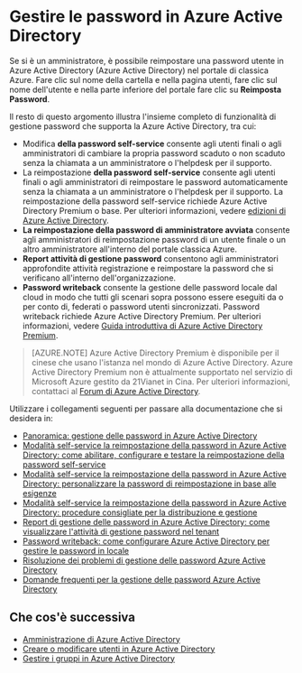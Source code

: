 <properties
    pageTitle="Gestire le password in Azure Active Directory | Microsoft Azure"
    description="Come gestire le password in Azure Active Directory."
    services="active-directory"
    documentationCenter=""
    authors="curtand"
    manager="femila"
    editor=""/>

<tags
    ms.service="active-directory"
    ms.workload="identity"
    ms.tgt_pltfrm="na"
    ms.devlang="na"
    ms.topic="article"
    ms.date="08/23/2016"
    ms.author="curtand"/>

# <a name="manage-passwords-in-azure-active-directory"></a>Gestire le password in Azure Active Directory

Se si è un amministratore, è possibile reimpostare una password utente in Azure Active Directory (Azure Active Directory) nel portale di classica Azure. Fare clic sul nome della cartella e nella pagina utenti, fare clic sul nome dell'utente e nella parte inferiore del portale fare clic su **Reimposta Password**.

Il resto di questo argomento illustra l'insieme completo di funzionalità di gestione password che supporta la Azure Active Directory, tra cui:

- Modifica **della password self-service** consente agli utenti finali o agli amministratori di cambiare la propria password scaduto o non scaduto senza la chiamata a un amministratore o l'helpdesk per il supporto.
- La reimpostazione **della password self-service** consente agli utenti finali o agli amministratori di reimpostare le password automaticamente senza la chiamata a un amministratore o l'helpdesk per il supporto. La reimpostazione della password self-service richiede Azure Active Directory Premium o base. Per ulteriori informazioni, vedere [edizioni di Azure Active Directory](active-directory-editions.md).
- **La reimpostazione della password di amministratore avviata** consente agli amministratori di reimpostazione password di un utente finale o un altro amministratore all'interno del portale classica Azure.
- **Report attività di gestione password** consentono agli amministratori approfondite attività registrazione e reimpostare la password che si verificano all'interno dell'organizzazione.
- **Password writeback** consente la gestione delle password locale dal cloud in modo che tutti gli scenari sopra possono essere eseguiti da o per conto di, federati o password utenti sincronizzati. Password writeback richiede Azure Active Directory Premium. Per ulteriori informazioni, vedere [Guida introduttiva di Azure Active Directory Premium](active-directory-get-started-premium.md).

> [AZURE.NOTE]
> Azure Active Directory Premium è disponibile per il cinese che usano l'istanza nel mondo di Azure Active Directory. Azure Active Directory Premium non è attualmente supportato nel servizio di Microsoft Azure gestito da 21Vianet in Cina. Per ulteriori informazioni, contattaci al [Forum di Azure Active Directory](https://feedback.azure.com/forums/169401-azure-active-directory/).

Utilizzare i collegamenti seguenti per passare alla documentazione che si desidera in:

- [Panoramica: gestione delle password in Azure Active Directory](active-directory-passwords-how-it-works.md)
- [Modalità self-service la reimpostazione della password in Azure Active Directory: come abilitare, configurare e testare la reimpostazione della password self-service](active-directory-passwords-getting-started.md#enable-users-to-reset-their-azure-ad-passwords)
- [Modalità self-service la reimpostazione della password in Azure Active Directory: personalizzare la password di reimpostazione in base alle esigenze](active-directory-passwords-customize.md)
- [Modalità self-service la reimpostazione della password in Azure Active Directory: procedure consigliate per la distribuzione e gestione](active-directory-passwords-best-practices.md)
- [Report di gestione delle password in Azure Active Directory: come visualizzare l'attività di gestione password nel tenant](active-directory-passwords-get-insights.md)
- [Password writeback: come configurare Azure Active Directory per gestire le password in locale](active-directory-passwords-getting-started.md#enable-users-to-reset-or-change-their-ad-passwords)
- [Risoluzione dei problemi di gestione delle password Azure Active Directory](active-directory-passwords-troubleshoot.md)
- [Domande frequenti per la gestione delle password Azure Active Directory](active-directory-passwords-faq.md)


## <a name="whats-next"></a>Che cos'è successiva

- [Amministrazione di Azure Active Directory](active-directory-administer.md)
- [Creare o modificare utenti in Azure Active Directory](active-directory-create-users.md)
- [Gestire i gruppi in Azure Active Directory](active-directory-manage-groups.md)
